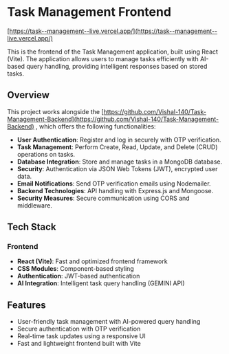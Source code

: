 # Task Management Frontend

[https://task--management--live.vercel.app/](https://task--management--live.vercel.app/)  

This is the frontend of the Task Management application, built using React (Vite). The application allows users to manage tasks efficiently with AI-based query handling, providing intelligent responses based on stored tasks.

## Overview

This project works alongside the [https://github.com/Vishal-140/Task-Management-Backend](https://github.com/Vishal-140/Task-Management-Backend)   , which offers the following functionalities:

- **User  Authentication**: Register and log in securely with OTP verification.
- **Task Management**: Perform Create, Read, Update, and Delete (CRUD) operations on tasks.
- **Database Integration**: Store and manage tasks in a MongoDB database.
- **Security**: Authentication via JSON Web Tokens (JWT), encrypted user data.
- **Email Notifications**: Send OTP verification emails using Nodemailer.
- **Backend Technologies**: API handling with Express.js and Mongoose.
- **Security Measures**: Secure communication using CORS and middleware.

## Tech Stack

### Frontend

- **React (Vite)**: Fast and optimized frontend framework
- **CSS Modules**: Component-based styling
- **Authentication**: JWT-based authentication
- **AI Integration**: Intelligent task query handling (GEMINI API)

## Features

- User-friendly task management with AI-powered query handling
- Secure authentication with OTP verification
- Real-time task updates using a responsive UI
- Fast and lightweight frontend built with Vite
